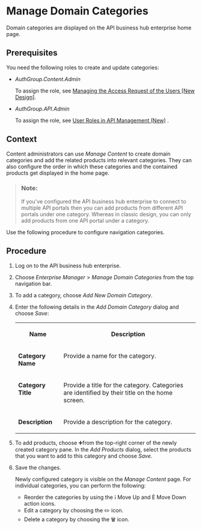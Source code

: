 <!-- loiobd9691d178b442c9870f930a6bdda3ee -->

<link rel="stylesheet" type="text/css" href="css/sap-icons.css"/>

# Manage Domain Categories

Domain categories are displayed on the API business hub enterprise home page.



<a name="loiobd9691d178b442c9870f930a6bdda3ee__prereq_rng_phk_dhb"/>

## Prerequisites

You need the following roles to create and update categories:

-   *AuthGroup.Content.Admin* 

    To assign the role, see [Managing the Access Request of the Users \[New Design\]](managing-the-access-request-of-the-users-new-design-8b79ee8.md).

-   *AuthGroup.API.Admin* 

    To assign the role, see [User Roles in API Management \(New\)](user-roles-in-api-management-new-911ca5a.md) .




<a name="loiobd9691d178b442c9870f930a6bdda3ee__context_avx_yrt_xhb"/>

## Context

Content administrators can use *Manage Content* to create domain categories and add the related products into relevant categories. They can also configure the order in which these categories and the contained products get displayed in the home page.

> ### Note:  
> If you've configured the API business hub enterprise to connect to multiple API portals then you can add products from different API portals under one category. Whereas in classic design, you can only add products from one API portal under a category.

Use the following procedure to configure navigation categories.



<a name="loiobd9691d178b442c9870f930a6bdda3ee__steps_bvx_yrt_xhb"/>

## Procedure

1.  Log on to the API business hub enterprise.

2.  Choose *Enterprise Manager* \> *Manage Domain Categories* from the top navigation bar.

3.  To add a category, choose *Add New Domain Category*.

4.  Enter the following details in the *Add Domain Category* dialog and choose *Save*:


    <table>
    <tr>
    <th valign="top">

    Name
    
    </th>
    <th valign="top">

    Description
    
    </th>
    </tr>
    <tr>
    <td valign="top">
    
    **Category Name**
    
    </td>
    <td valign="top">
    
    Provide a name for the category.
    
    </td>
    </tr>
    <tr>
    <td valign="top">
    
    **Category Title**
    
    </td>
    <td valign="top">
    
    Provide a title for the category. Categories are identified by their title on the home screen.
    
    </td>
    </tr>
    <tr>
    <td valign="top">
    
    **Description**
    
    </td>
    <td valign="top">
    
    Provide a description for the category.
    
    </td>
    </tr>
    </table>
    
5.  To add products, choose :heavy_plus_sign:from the top-right corner of the newly created category pane. In the *Add Products* dialog, select the products that you want to add to this category and choose *Save*.

6.  Save the changes.

    Newly configured category is visible on the *Manage Content* page. For individual categories, you can perform the following:

    -   Reorder the categories by using the <span class="SAP-icons-V5"></span> Move Up and <span class="SAP-icons-V5"></span> Move Down action icons.
    -   Edit a category by choosing the :pencil2: icon.
    -   Delete a category by choosing the :wastebasket: icon.


